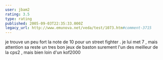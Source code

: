 ```yaml
---
user: jbam2
rating: 3.5
type: rating
published: 2005-09-03T22:35:33.000Z
legacy_url: http://www.emunova.net/veda/test/1073.htm#comment-3715
---
```

je trouve un peu fort la note de 10 pour un street fighter .
je lui met 7 , mais attention sa reste un tres bon jeux de baston surement l'un des meilleur de la cps2 , mais bien loin d'un kof2000
